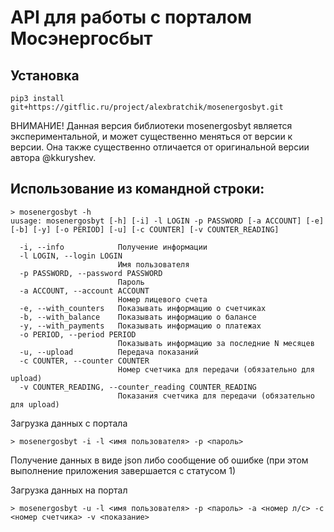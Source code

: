 # API для работы с порталом Мосэнергосбыт

## Установка

```
pip3 install git+https://gitflic.ru/project/alexbratchik/mosenergosbyt.git
```

ВНИМАНИЕ! Данная версия библиотеки mosenergosbyt является экспериментальной, и может
существенно меняться от версии к версии. Она также существенно отличается от оригинальной
версии автора @kkuryshev.

## Использование из командной строки:
```
> mosenergosbyt -h
uusage: mosenergosbyt [-h] [-i] -l LOGIN -p PASSWORD [-a ACCOUNT] [-e] [-b] [-y] [-o PERIOD] [-u] [-c COUNTER] [-v COUNTER_READING]

  -i, --info            Получение информации
  -l LOGIN, --login LOGIN
                        Имя пользователя
  -p PASSWORD, --password PASSWORD
                        Пароль
  -a ACCOUNT, --account ACCOUNT
                        Номер лицевого счета
  -e, --with_counters   Показывать информацию о счетчиках
  -b, --with_balance    Показывать информацию о балансе
  -y, --with_payments   Показывать информацию о платежах
  -o PERIOD, --period PERIOD
                        Показывать информацию за последние N месяцев
  -u, --upload          Передача показаний
  -c COUNTER, --counter COUNTER
                        Номер счетчика для передачи (обязательно для upload)
  -v COUNTER_READING, --counter_reading COUNTER_READING
                        Показания счетчика для передачи (обязательно для upload)
```

Загрузка данных с портала
```
> mosenergosbyt -i -l <имя пользователя> -p <пароль>
```
Получение данных в виде json либо сообщение об ошибке (при этом выполнение приложения завершается с статусом 1)

Загрузка данных на портал
```
> mosenergosbyt -u -l <имя пользователя> -p <пароль> -a <номер л/с> -c <номер счетчика> -v <показание>
```
